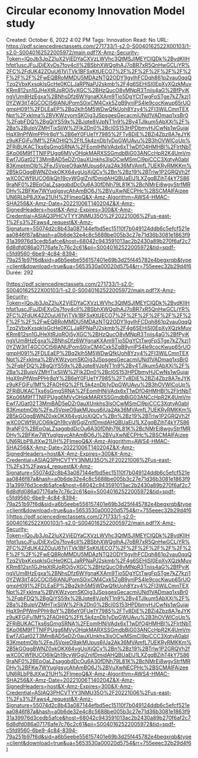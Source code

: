 # Circular economy Innovation Model study

Created: October 6, 2022 4:02 PM
Tags: Innovation
Read: No
URL: https://pdf.sciencedirectassets.com/271733/1-s2.0-S0040162522X00103/1-s2.0-S0040162522005972/main.pdf?X-Amz-Security-Token=IQoJb3JpZ2luX2VjEDYaCXVzLWVhc3QtMSJIMEYCIQDk%2BydKIIHhfpt1uscJFuJDjEXvDs7foy4cll%2BSbhXWQgIhAJ7oBR7xR5QnHwGCLjYR%2FC%2FdUK42ZOuU61VjTVk1BFSxKtUECO7%2F%2F%2F%2F%2F%2F%2F%2F%2F%2FwEQBRoMMDU5MDAzNTQ2ODY1IgyIhFCDqh861p2vau0qqQTzq2VbxKxsqklsGcHe0KCLJaRPNaPJ2skmb%2F4g6SEHiSI0EpXyXQzkMuvKRm812sn1GJHeXtRJqROj5yXGC%2BHzQucO8vMNpR3Tniis4aG%2BfPyiKngVUm8HzEgxa%2BNhsDfz6WYgnaKXAm9Tio5DgYCtTwgFpSTge7kZ7kzj10YZW3jtT4GCOCI56lANUPomS0ixCM4Cxk5ZgB9ynlPS4le9cocKwup65rUOgmpH091%2FDLEaEP%2Bq2klh5M5WDwQfkUoh8Yzy4%2FI3WiLCmnTEXNpt%2Fxklma%2BVKWzyomSKOig3JSpsgesGecacmiUNd1VADmaq1xsBr0%2FqbFDQ%2BgQiYS59x%2BJqte8VJpNT1n9%2By4TJlkum5AbXXj%2F%2Ba%2BuIpVZMHTixSliW%2Flk2Dn0%2BcI0S153HPDbmyHJCwNs1wGujajHqX9nPfWmPPHr8pY%2B6eY0FUe1Y7985%2FTv8DiE%2BZi4Zbz8A7eJYKz9uKFGjFu1Mf%2FAOHlQ%2FfL5k4znDb1yDpGWUAvu%2B3hOVWlCoUp%2FRjBUKACTks6sGmgSRNA%2FEomlHNiVAdx6xT1wDfO4HMHBl%2FIrtNbTSKp06M9fTTNlFPUgg6MVyOHqkMARXSSGmdbBjG03ANCcHpR2K4UmVmEwf7JGat02T3MmBAD5eDZr0auXUnkhs3lsOCwMSmCl9piCCC3XqtyA0abI83KmptmOlb%2FeJ5VpieO9akMUpus6jUa2Ak36MVAmfL7UEKRyRMKKm%2B5kGOqgBWNZ0xkOKX64vgUoXjQCy%2Bn%2Bz19%2BTrlw1P2GRQVh2fwXC0CWf9UCO6lkQh19cyWGglZnifDmidAHQBUaElJ1LXZgqBZihT4kY7S869raNF0%2BEpOaLZsagqbdDcOu6A30fDNh79L81K%2BcNMrEi8wgyStrfMRDHy%2BFKw7WYugIgsycAhAmBO6J%2BVuXwNECPHc%2BSCMAIFAizeeUN6RLbP8JtXw21UH%2FImeoQ&X-Amz-Algorithm=AWS4-HMAC-SHA256&X-Amz-Date=20221006T140204Z&X-Amz-SignedHeaders=host&X-Amz-Expires=300&X-Amz-Credential=ASIAQ3PHCVTYY3NMU35O%2F20221006%2Fus-east-1%2Fs3%2Faws4_request&X-Amz-Signature=55074d2c8b43a087144efbd5ec15110f7b049124ddb6c5efcf521eaa0846f87a&hash=a0b6de32e4c8c5688be005b3c27e71d36b3081e1863f931a39976d3cedb5afce&host=68042c943591013ac2b2430a89b270f6af2c76d8dfd086a07176afe7c76c2c61&pii=S0040162522005972&tid=spdf-c5fd9560-6be9-4c84-8394-79a251b97f6d&sid=a6b5eebe556157401e69b3d25f445782e4begxrqb&type=client&download=true&ua=5653530a00020d5754&rr=755eeec32b29d4f6
Durée: 292

[https://pdf.sciencedirectassets.com/271733/1-s2.0-S0040162522X00103/1-s2.0-S0040162522005972/main.pdf?X-Amz-Security-Token=IQoJb3JpZ2luX2VjEDYaCXVzLWVhc3QtMSJIMEYCIQDk%2BydKIIHhfpt1uscJFuJDjEXvDs7foy4cll%2BSbhXWQgIhAJ7oBR7xR5QnHwGCLjYR%2FC%2FdUK42ZOuU61VjTVk1BFSxKtUECO7%2F%2F%2F%2F%2F%2F%2F%2F%2F%2FwEQBRoMMDU5MDAzNTQ2ODY1IgyIhFCDqh861p2vau0qqQTzq2VbxKxsqklsGcHe0KCLJaRPNaPJ2skmb%2F4g6SEHiSI0EpXyXQzkMuvKRm812sn1GJHeXtRJqROj5yXGC%2BHzQucO8vMNpR3Tniis4aG%2BfPyiKngVUm8HzEgxa%2BNhsDfz6WYgnaKXAm9Tio5DgYCtTwgFpSTge7kZ7kzj10YZW3jtT4GCOCI56lANUPomS0ixCM4Cxk5ZgB9ynlPS4le9cocKwup65rUOgmpH091%2FDLEaEP%2Bq2klh5M5WDwQfkUoh8Yzy4%2FI3WiLCmnTEXNpt%2Fxklma%2BVKWzyomSKOig3JSpsgesGecacmiUNd1VADmaq1xsBr0%2FqbFDQ%2BgQiYS59x%2BJqte8VJpNT1n9%2By4TJlkum5AbXXj%2F%2Ba%2BuIpVZMHTixSliW%2Flk2Dn0%2BcI0S153HPDbmyHJCwNs1wGujajHqX9nPfWmPPHr8pY%2B6eY0FUe1Y7985%2FTv8DiE%2BZi4Zbz8A7eJYKz9uKFGjFu1Mf%2FAOHlQ%2FfL5k4znDb1yDpGWUAvu%2B3hOVWlCoUp%2FRjBUKACTks6sGmgSRNA%2FEomlHNiVAdx6xT1wDfO4HMHBl%2FIrtNbTSKp06M9fTTNlFPUgg6MVyOHqkMARXSSGmdbBjG03ANCcHpR2K4UmVmEwf7JGat02T3MmBAD5eDZr0auXUnkhs3lsOCwMSmCl9piCCC3XqtyA0abI83KmptmOlb%2FeJ5VpieO9akMUpus6jUa2Ak36MVAmfL7UEKRyRMKKm%2B5kGOqgBWNZ0xkOKX64vgUoXjQCy%2Bn%2Bz19%2BTrlw1P2GRQVh2fwXC0CWf9UCO6lkQh19cyWGglZnifDmidAHQBUaElJ1LXZgqBZihT4kY7S869raNF0%2BEpOaLZsagqbdDcOu6A30fDNh79L81K%2BcNMrEi8wgyStrfMRDHy%2BFKw7WYugIgsycAhAmBO6J%2BVuXwNECPHc%2BSCMAIFAizeeUN6RLbP8JtXw21UH%2FImeoQ&X-Amz-Algorithm=AWS4-HMAC-SHA256&X-Amz-Date=20221006T140204Z&X-Amz-SignedHeaders=host&X-Amz-Expires=300&X-Amz-Credential=ASIAQ3PHCVTYY3NMU35O%2F20221006%2Fus-east-1%2Fs3%2Faws4_request&X-Amz-Signature=55074d2c8b43a087144efbd5ec15110f7b049124ddb6c5efcf521eaa0846f87a&hash=a0b6de32e4c8c5688be005b3c27e71d36b3081e1863f931a39976d3cedb5afce&host=68042c943591013ac2b2430a89b270f6af2c76d8dfd086a07176afe7c76c2c61&pii=S0040162522005972&tid=spdf-c5fd9560-6be9-4c84-8394-79a251b97f6d&sid=a6b5eebe556157401e69b3d25f445782e4begxrqb&type=client&download=true&ua=5653530a00020d5754&rr=755eeec32b29d4f6](https://pdf.sciencedirectassets.com/271733/1-s2.0-S0040162522X00103/1-s2.0-S0040162522005972/main.pdf?X-Amz-Security-Token=IQoJb3JpZ2luX2VjEDYaCXVzLWVhc3QtMSJIMEYCIQDk%2BydKIIHhfpt1uscJFuJDjEXvDs7foy4cll%2BSbhXWQgIhAJ7oBR7xR5QnHwGCLjYR%2FC%2FdUK42ZOuU61VjTVk1BFSxKtUECO7%2F%2F%2F%2F%2F%2F%2F%2F%2F%2FwEQBRoMMDU5MDAzNTQ2ODY1IgyIhFCDqh861p2vau0qqQTzq2VbxKxsqklsGcHe0KCLJaRPNaPJ2skmb%2F4g6SEHiSI0EpXyXQzkMuvKRm812sn1GJHeXtRJqROj5yXGC%2BHzQucO8vMNpR3Tniis4aG%2BfPyiKngVUm8HzEgxa%2BNhsDfz6WYgnaKXAm9Tio5DgYCtTwgFpSTge7kZ7kzj10YZW3jtT4GCOCI56lANUPomS0ixCM4Cxk5ZgB9ynlPS4le9cocKwup65rUOgmpH091%2FDLEaEP%2Bq2klh5M5WDwQfkUoh8Yzy4%2FI3WiLCmnTEXNpt%2Fxklma%2BVKWzyomSKOig3JSpsgesGecacmiUNd1VADmaq1xsBr0%2FqbFDQ%2BgQiYS59x%2BJqte8VJpNT1n9%2By4TJlkum5AbXXj%2F%2Ba%2BuIpVZMHTixSliW%2Flk2Dn0%2BcI0S153HPDbmyHJCwNs1wGujajHqX9nPfWmPPHr8pY%2B6eY0FUe1Y7985%2FTv8DiE%2BZi4Zbz8A7eJYKz9uKFGjFu1Mf%2FAOHlQ%2FfL5k4znDb1yDpGWUAvu%2B3hOVWlCoUp%2FRjBUKACTks6sGmgSRNA%2FEomlHNiVAdx6xT1wDfO4HMHBl%2FIrtNbTSKp06M9fTTNlFPUgg6MVyOHqkMARXSSGmdbBjG03ANCcHpR2K4UmVmEwf7JGat02T3MmBAD5eDZr0auXUnkhs3lsOCwMSmCl9piCCC3XqtyA0abI83KmptmOlb%2FeJ5VpieO9akMUpus6jUa2Ak36MVAmfL7UEKRyRMKKm%2B5kGOqgBWNZ0xkOKX64vgUoXjQCy%2Bn%2Bz19%2BTrlw1P2GRQVh2fwXC0CWf9UCO6lkQh19cyWGglZnifDmidAHQBUaElJ1LXZgqBZihT4kY7S869raNF0%2BEpOaLZsagqbdDcOu6A30fDNh79L81K%2BcNMrEi8wgyStrfMRDHy%2BFKw7WYugIgsycAhAmBO6J%2BVuXwNECPHc%2BSCMAIFAizeeUN6RLbP8JtXw21UH%2FImeoQ&X-Amz-Algorithm=AWS4-HMAC-SHA256&X-Amz-Date=20221006T140204Z&X-Amz-SignedHeaders=host&X-Amz-Expires=300&X-Amz-Credential=ASIAQ3PHCVTYY3NMU35O%2F20221006%2Fus-east-1%2Fs3%2Faws4_request&X-Amz-Signature=55074d2c8b43a087144efbd5ec15110f7b049124ddb6c5efcf521eaa0846f87a&hash=a0b6de32e4c8c5688be005b3c27e71d36b3081e1863f931a39976d3cedb5afce&host=68042c943591013ac2b2430a89b270f6af2c76d8dfd086a07176afe7c76c2c61&pii=S0040162522005972&tid=spdf-c5fd9560-6be9-4c84-8394-79a251b97f6d&sid=a6b5eebe556157401e69b3d25f445782e4begxrqb&type=client&download=true&ua=5653530a00020d5754&rr=755eeec32b29d4f6)